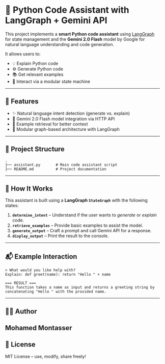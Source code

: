 # 🧠 Python Code Assistant with LangGraph + Gemini API

This project implements a **smart Python code assistant** using [LangGraph](https://docs.langgraph.dev) for state management and the **Gemini 2.0 Flash** model by Google for natural language understanding and code generation.

It allows users to:
- 💡 Explain Python code  
- ⚙️ Generate Python code  
- 📚 Get relevant examples  
- 🧩 Interact via a modular state machine

---

## 📌 Features

- ✨ Natural language intent detection (generate vs. explain)  
- 🤖 Gemini 2.0 Flash model integration via HTTP API  
- 🔁 Example retrieval for better context  
- 🔧 Modular graph-based architecture with LangGraph  

---

## 📂 Project Structure

```
.
├── assistant.py       # Main code assistant script
├── README.md          # Project documentation
```

---

## 🧠 How It Works

This assistant is built using a **LangGraph `StateGraph`** with the following states:

1. **`determine_intent`** – Understand if the user wants to *generate* or *explain* code.  
2. **`retrieve_examples`** – Provide basic examples to assist the model.  
3. **`generate_output`** – Craft a prompt and call Gemini API for a response.  
4. **`display_output`** – Print the result to the console.  

---

## 📬 Example Interaction

```text
> What would you like help with?
Explain: def greet(name): return "Hello " + name

=== RESULT ===
This function takes a name as input and returns a greeting string by concatenating "Hello " with the provided name.
```

---

## 🧑‍💻 Author

**Mohamed Montasser**  
---

## 📝 License

MIT License – use, modify, share freely!
